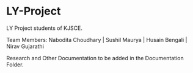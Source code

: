 # LY-Project
LY Project students of KJSCE. 

Team Members:
Nabodita Choudhary | Sushil Maurya | Husain Bengali | Nirav Gujarathi

Research and Other Documentation to be added in the Documentation Folder.
